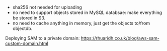 - sha256 not needed for uploading
- no need to support objects stored in MySQL databsae: make everything be stored in S3.
- no need to cache anything in memory, just get the objects to/from objectdb.

Deploying SAM to a private domain:
https://rhuaridh.co.uk/blog/aws-sam-custom-domain.html
